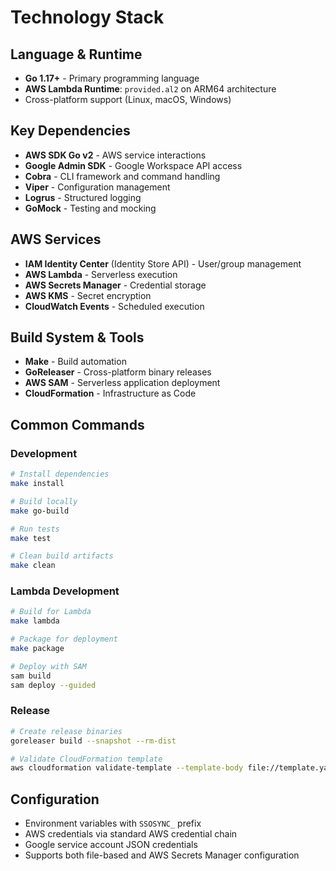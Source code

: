 # Technology Stack

## Language & Runtime
- **Go 1.17+** - Primary programming language
- **AWS Lambda Runtime**: `provided.al2` on ARM64 architecture
- Cross-platform support (Linux, macOS, Windows)

## Key Dependencies
- **AWS SDK Go v2** - AWS service interactions
- **Google Admin SDK** - Google Workspace API access
- **Cobra** - CLI framework and command handling
- **Viper** - Configuration management
- **Logrus** - Structured logging
- **GoMock** - Testing and mocking

## AWS Services
- **IAM Identity Center** (Identity Store API) - User/group management
- **AWS Lambda** - Serverless execution
- **AWS Secrets Manager** - Credential storage
- **AWS KMS** - Secret encryption
- **CloudWatch Events** - Scheduled execution

## Build System & Tools
- **Make** - Build automation
- **GoReleaser** - Cross-platform binary releases
- **AWS SAM** - Serverless application deployment
- **CloudFormation** - Infrastructure as Code

## Common Commands

### Development
```bash
# Install dependencies
make install

# Build locally
make go-build

# Run tests
make test

# Clean build artifacts
make clean
```

### Lambda Development
```bash
# Build for Lambda
make lambda

# Package for deployment
make package

# Deploy with SAM
sam build
sam deploy --guided
```

### Release
```bash
# Create release binaries
goreleaser build --snapshot --rm-dist

# Validate CloudFormation template
aws cloudformation validate-template --template-body file://template.yaml
```

## Configuration
- Environment variables with `SSOSYNC_` prefix
- AWS credentials via standard AWS credential chain
- Google service account JSON credentials
- Supports both file-based and AWS Secrets Manager configuration